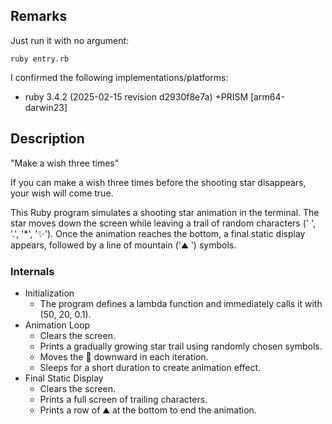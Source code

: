 ## Remarks

Just run it with no argument:

    ruby entry.rb

I confirmed the following implementations/platforms:

*  ruby 3.4.2 (2025-02-15 revision d2930f8e7a) +PRISM [arm64-darwin23]

## Description

"Make a wish three times"

If you can make a wish three times before the shooting star disappears, your wish will come true.

This Ruby program simulates a shooting star animation in the terminal.
The star moves down the screen while leaving a trail of random characters (' ', '.', '*', '✨'). 
Once the animation reaches the bottom, a final static display appears, followed by a line of mountain ('⛰️ ') symbols.

### Internals

- Initialization
  - The program defines a lambda function and immediately calls it with (50, 20, 0.1).
- Animation Loop
  - Clears the screen.
  - Prints a gradually growing star trail using randomly chosen symbols.
  - Moves the 🌟 downward in each iteration.
  - Sleeps for a short duration to create animation effect.
- Final Static Display
  - Clears the screen.
  - Prints a full screen of trailing characters.
  - Prints a row of ⛰️ at the bottom to end the animation.